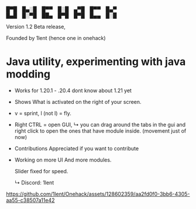 
█▀█ █▄░█ █▀▀ █░█ ▄▀█ █▀▀ █▄▀  
█▄█ █░▀█ ██▄ █▀█ █▀█ █▄▄ █░█



Version 1.2 Beta release,


Founded by 1lent (hence one in onehack)

# Java utility, experimenting with java modding



- Works for 1.20.1 - .20.4 dont know about 1.21 yet
- Shows What is activated on the right of your screen.
- v = sprint, l (not I) = fly.
- Right CTRL = open GUI,
   ↳  you can drag around the tabs in the gui and right click to open the ones that have module inside. (movement just of now)






- Contributions Appreciated if you want to contribute
- Working on more UI And more modules.

  Slider fixed for speed.

   ↳ Discord: 1lent



https://github.com/1lent/Onehack/assets/128602359/aa2fd0f0-3bb6-4305-aa55-c38507a11e42



